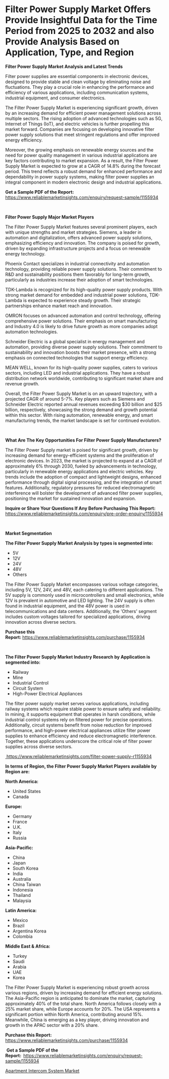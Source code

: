 <p><h1>Filter Power Supply Market Offers Provide Insightful Data for the Time Period from 2025 to 2032 and also Provide Analysis Based on Application, Type, and Region</h1></p><p><strong>Filter Power Supply Market Analysis and Latest Trends</strong></p>
<p><p>Filter power supplies are essential components in electronic devices, designed to provide stable and clean voltage by eliminating noise and fluctuations. They play a crucial role in enhancing the performance and efficiency of various applications, including communication systems, industrial equipment, and consumer electronics.</p><p>The Filter Power Supply Market is experiencing significant growth, driven by an increasing demand for efficient power management solutions across multiple sectors. The rising adoption of advanced technologies such as 5G, Internet of Things (IoT), and electric vehicles is further propelling this market forward. Companies are focusing on developing innovative filter power supply solutions that meet stringent regulations and offer improved energy efficiency.</p><p>Moreover, the growing emphasis on renewable energy sources and the need for power quality management in various industrial applications are key factors contributing to market expansion. As a result, the Filter Power Supply Market is expected to grow at a CAGR of 14.8% during the forecast period. This trend reflects a robust demand for enhanced performance and dependability in power supply systems, making filter power supplies an integral component in modern electronic design and industrial applications.</p></p>
<p><strong>Get a Sample PDF of the Report:&nbsp;</strong> <a href="https://www.reliablemarketinsights.com/enquiry/request-sample/1155934?utm_campaign=2564&utm_medium=2&utm_source=Github&utm_content=ia&utm_term=06042025&utm_id=filter-power-supply">https://www.reliablemarketinsights.com/enquiry/request-sample/1155934</a></p>
<p>&nbsp;</p>
<p><strong>Filter Power Supply Major Market Players</strong></p>
<p><p>The Filter Power Supply Market features several prominent players, each with unique strengths and market strategies. Siemens, a leader in automation and digitalization, offers advanced power supply solutions, emphasizing efficiency and innovation. The company is poised for growth, driven by expanding infrastructure projects and a focus on renewable energy technology.</p><p>Phoenix Contact specializes in industrial connectivity and automation technology, providing reliable power supply solutions. Their commitment to R&D and sustainability positions them favorably for long-term growth, particularly as industries increase their adoption of smart technologies.</p><p>TDK-Lambda is recognized for its high-quality power supply products. With strong market demand for embedded and industrial power solutions, TDK-Lambda is expected to experience steady growth. Their strategic partnerships enhance market reach and innovation.</p><p>OMRON focuses on advanced automation and control technology, offering comprehensive power solutions. Their emphasis on smart manufacturing and Industry 4.0 is likely to drive future growth as more companies adopt automation technologies.</p><p>Schneider Electric is a global specialist in energy management and automation, providing diverse power supply solutions. Their commitment to sustainability and innovation boosts their market presence, with a strong emphasis on connected technologies that support energy efficiency.</p><p>MEAN WELL, known for its high-quality power supplies, caters to various sectors, including LED and industrial applications. They have a robust distribution network worldwide, contributing to significant market share and revenue growth.</p><p>Overall, the Filter Power Supply Market is on an upward trajectory, with a projected CAGR of around 5-7%. Key players such as Siemens and Schneider Electric reported annual revenues exceeding $30 billion and $25 billion, respectively, showcasing the strong demand and growth potential within this sector. With rising automation, renewable energy, and smart manufacturing trends, the market landscape is set for continued evolution.</p></p>
<p>&nbsp;</p>
<p><strong>What Are The Key Opportunities For Filter Power Supply Manufacturers?</strong></p>
<p><p>The Filter Power Supply market is poised for significant growth, driven by increasing demand for energy-efficient systems and the proliferation of electronic devices. In 2023, the market is projected to expand at a CAGR of approximately 6% through 2030, fueled by advancements in technology, particularly in renewable energy applications and electric vehicles. Key trends include the adoption of compact and lightweight designs, enhanced performance through digital signal processing, and the integration of smart features. Additionally, regulatory pressures for reduced electromagnetic interference will bolster the development of advanced filter power supplies, positioning the market for sustained innovation and expansion.</p></p>
<p><strong>Inquire or Share Your Questions If Any Before Purchasing This Report:</strong> <a href="https://www.reliablemarketinsights.com/enquiry/pre-order-enquiry/1155934?utm_campaign=2564&utm_medium=2&utm_source=Github&utm_content=ia&utm_term=06042025&utm_id=filter-power-supply">https://www.reliablemarketinsights.com/enquiry/pre-order-enquiry/1155934</a></p>
<p>&nbsp;</p>
<p><strong>Market Segmentation</strong></p>
<p><strong>The Filter Power Supply Market Analysis by types is segmented into:</strong></p>
<p><ul><li>5V</li><li>12V</li><li>24V</li><li>48V</li><li>Others</li></ul></p>
<p><p>The Filter Power Supply Market encompasses various voltage categories, including 5V, 12V, 24V, and 48V, each catering to different applications. The 5V supply is commonly used in microcontrollers and small electronics, while 12V is prevalent in automotive and LED lighting. The 24V supply is often found in industrial equipment, and the 48V power is used in telecommunications and data centers. Additionally, the 'Others' segment includes custom voltages tailored for specialized applications, driving innovation across diverse sectors.</p></p>
<p><strong>Purchase this Report:&nbsp;</strong><a href="https://www.reliablemarketinsights.com/purchase/1155934?utm_campaign=2564&utm_medium=2&utm_source=Github&utm_content=ia&utm_term=06042025&utm_id=filter-power-supply">https://www.reliablemarketinsights.com/purchase/1155934</a></p>
<p>&nbsp;</p>
<p><strong>The Filter Power Supply Market Industry Research by Application is segmented into:</strong></p>
<p><ul><li>Railway</li><li>Mine</li><li>Industrial Control</li><li>Circuit System</li><li>High-Power Electrical Appliances</li></ul></p>
<p><p>The filter power supply market serves various applications, including railway systems which require stable power to ensure safety and reliability. In mining, it supports equipment that operates in harsh conditions, while industrial control systems rely on filtered power for precise operations. Additionally, circuit systems benefit from noise reduction for improved performance, and high-power electrical appliances utilize filter power supplies to enhance efficiency and reduce electromagnetic interference. Together, these applications underscore the critical role of filter power supplies across diverse sectors.</p></p>
<p><a href="https://www.reliablemarketinsights.com/filter-power-supply-r1155934?utm_campaign=2564&utm_medium=2&utm_source=Github&utm_content=ia&utm_term=06042025&utm_id=filter-power-supply">&nbsp;https://www.reliablemarketinsights.com/filter-power-supply-r1155934</a></p>
<p><strong>In terms of Region, the Filter Power Supply Market Players available by Region are:</strong></p>
<p>
    <p> <strong> North America: </strong>
        <ul>
            <li>United States</li>
            <li>Canada</li>
        </ul>
        </p> 
    <p> <strong> Europe: </strong>
        <ul>
            <li>Germany</li>
            <li>France</li>
            <li>U.K.</li>
            <li>Italy</li>
            <li>Russia</li>
        </ul>
        </p> 
    <p> <strong> Asia-Pacific: </strong>
        <ul>
            <li>China</li>
            <li>Japan</li>
            <li>South Korea</li>
            <li>India</li>
            <li>Australia</li>
            <li>China Taiwan</li>
            <li>Indonesia</li>
            <li>Thailand</li>
            <li>Malaysia</li>
        </ul>
        </p> 
    <p> <strong> Latin America: </strong>
        <ul>
            <li>Mexico</li>
            <li>Brazil</li>
            <li>Argentina Korea</li>
            <li>Colombia</li>
        </ul>
        </p> 
    <p> <strong> Middle East & Africa: </strong>
        <ul>
            <li>Turkey</li>
            <li>Saudi</li>
            <li>Arabia</li>
            <li>UAE</li>
            <li>Korea</li>
        </ul>
    </p>
    </p>
<p><p>The Filter Power Supply Market is experiencing robust growth across various regions, driven by increasing demand for efficient energy solutions. The Asia-Pacific region is anticipated to dominate the market, capturing approximately 40% of the total share. North America follows closely with a 25% market share, while Europe accounts for 20%. The USA represents a significant portion within North America, contributing around 15%. Meanwhile, China is emerging as a key player, driving innovation and growth in the APAC sector with a 20% share.</p></p>
<p><strong>Purchase this Report: </strong><a href="https://www.reliablemarketinsights.com/purchase/1155934?utm_campaign=2564&utm_medium=2&utm_source=Github&utm_content=ia&utm_term=06042025&utm_id=filter-power-supply">https://www.reliablemarketinsights.com/purchase/1155934</a></p>
<p>&nbsp;<strong>Get a Sample PDF of the Report:&nbsp;&nbsp;</strong><a href="https://www.reliablemarketinsights.com/enquiry/request-sample/1155934?utm_campaign=2564&utm_medium=2&utm_source=Github&utm_content=ia&utm_term=06042025&utm_id=filter-power-supply">https://www.reliablemarketinsights.com/enquiry/request-sample/1155934</a></p>
<p><strong></strong></p>
<p><p><a href="https://github.com/dolorespeddico90/Market-Research-Report-List-1/blob/main/apartment-intercom-system-market.md?utm_campaign=2564&utm_medium=2&utm_source=Github&utm_content=ia&utm_term=06042025&utm_id=filter-power-supply">Apartment Intercom System Market</a></p></p>